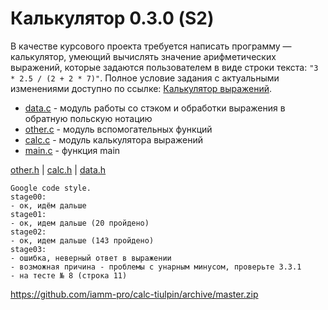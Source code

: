 # Калькулятор 0.3.0 (S2)

В качестве курсового проекта требуется написать программу — калькулятор,
умеющий вычислять значение арифметических выражений, которые задаются
пользователем в виде строки текста: `"3 * 2.5 / (2 + 2 * 7)"`.
Полное условие задания с актуальными изменениями доступно по ссылке:
[Калькулятор выражений](https://sites.google.com/site/yap1057/ii-semestr/kursovik).
* [data.c](https://github.com/iamm-pro/calc-tiulpin/blob/master/data.c) - модуль работы со стэком и обработки выражения в обратную польскую нотацию
* [other.c](https://github.com/iamm-pro/calc-tiulpin/blob/master/other.c) - модуль вспомогательных функций
* [calc.c](https://github.com/iamm-pro/calc-tiulpin/blob/master/calc.c) - модуль калькулятора выражений
* [main.c](https://github.com/iamm-pro/calc-tiulpin/blob/master/main.c) - функция main

[other.h](https://github.com/iamm-pro/calc-tiulpin/blob/master/other.h) | [calc.h](https://github.com/iamm-pro/calc-tiulpin/blob/master/calc.h) | [data.h](https://github.com/iamm-pro/calc-tiulpin/blob/master/data.h)
```
Google code style.
stage00:
- ок, идём дальше
stage01:
- ок, идем дальше (20 пройдено)
stage02:
- ок, идем дальше (143 пройдено)
stage03:
- ошибка, неверный ответ в выражении
- возможная причина - проблемы с унарным минусом, проверьте 3.3.1
- на тесте № 8 (строка 11)
```
https://github.com/iamm-pro/calc-tiulpin/archive/master.zip
